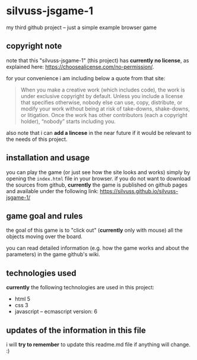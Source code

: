 # silvuss-jsgame-1
my third github project – just a simple example browser game

## copyright note
note that this "silvuss-jsgame-1" (this project) has **currently no license**, as explained here: https://choosealicense.com/no-permission/.

for your convenience i am including below a quote from that site:
> When you make a creative work (which includes code), the work is under exclusive copyright by default. Unless you include a license that specifies otherwise, nobody else can use, copy, distribute, or modify your work without being at risk of take-downs, shake-downs, or litigation. Once the work has other contributors (each a copyright holder), “nobody” starts including you.

also note that i can **add a lincese** in the near future if it would be relevant to the needs of this project.

## installation and usage
you can play the game (or just see how the site looks and works) simply by opening the `index.html` file in your browser. if you do not want to download the sources from github, **currently** the game is published on github pages and available under the following link: https://silvuss.github.io/silvuss-jsgame-1/

## game goal and rules
the goal of this game is to "click out" (**currently** only with mouse) all the objects moving over the board.

you can read detailed information (e.g. how the game works and about the parameters) in the game github's wiki.

## technologies used
**currently** the following technologies are used in this project:
* html 5
* css 3
* javascript – ecmascript version: 6

## updates of the information in this file
i will **try to remember** to update this readme.md file if anything will change. :)
